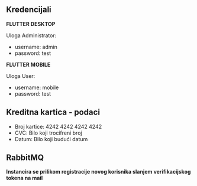 ## Kredencijali
**FLUTTER DESKTOP**

Uloga Administrator:
 - username: admin
 - password: test

**FLUTTER MOBILE**

Uloga User:
 - username: mobile
 - password: test

## Kreditna kartica - podaci
 - Broj kartice: 4242 4242 4242 4242
 - CVC: Bilo koji trocifreni broj
 - Datum: Bilo koji budući datum

## RabbitMQ
**Instancira se prilikom registracije novog korisnika slanjem verifikacijskog tokena na mail** 
